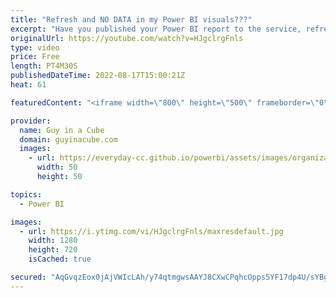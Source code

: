 ```yaml
---
title: "Refresh and NO DATA in my Power BI visuals???"
excerpt: "Have you published your Power BI report to the service, refresh the data, and the visuals go blank? Patrick may have an answer for you.  Troubleshooting refresh scenarios https://docs.microsoft.com/power-bi/connect-data/refresh-troubleshooting-refresh-scenarios  Data types in Power BI Desktop https://docs.microsoft.com/power-bi/connect-data/desktop-data-types"
originalUrl: https://youtube.com/watch?v=HJgclrgFnls
type: video
price: Free
length: PT4M30S
publishedDateTime: 2022-08-17T15:00:21Z
heat: 61

featuredContent: "<iframe width=\"800\" height=\"500\" frameborder=\"0\" src=\"https://www.youtube.com/embed/HJgclrgFnls\" allow=\"accelerometer; autoplay; encrypted-media; gyroscope; picture-in-picture\" allowfullscreen></iframe>"

provider:
  name: Guy in a Cube
  domain: guyinacube.com
  images:
    - url: https://everyday-cc.github.io/powerbi/assets/images/organizations/guyinacube.com-50x50.jpg
      width: 50
      height: 50

topics:
  - Power BI

images:
  - url: https://i.ytimg.com/vi/HJgclrgFnls/maxresdefault.jpg
    width: 1280
    height: 720
    isCached: true

secured: "AqGvqzEox0jAjVWIcLAh/y74qtmgwsAAYJ8CXwCPqhcOpps5YF17dp4U/sYBgTZleuq8YOTSuQNdVxQtOtroAbxf1wcixbWSN7+ClvmdcR9S/TdT3DUDhVLAw0c4Cf6tCSc7aJ+4wv5ClhQntKzvNz3ltkI5By+XxqNe7ukCaPzpDXqOavNnJ334AoApIqJSMZfKzXpAFs58PqSiHeQFsGU6rm7hBht3QkV704B75cHlkmmhra6pLMSFfhquywoNSUdZL1PllWuHqsE+W/dU3Rnc8HE8b3yY0uUpLpjBhAeXfmnS0rdetvcYNiCoJUrSyE5s8IlJjXqchgoNxljHBEmcMm1+VnDBvs62+TQB+Lg2oYE3dpwamAN8tZLpeHugZ6TJtrp6Kcj1sSEMhMigBpR8IshNoHzIsKJIu1haGQk=;aha+jiEOvhpJjdMGADH4yQ=="
---
```


